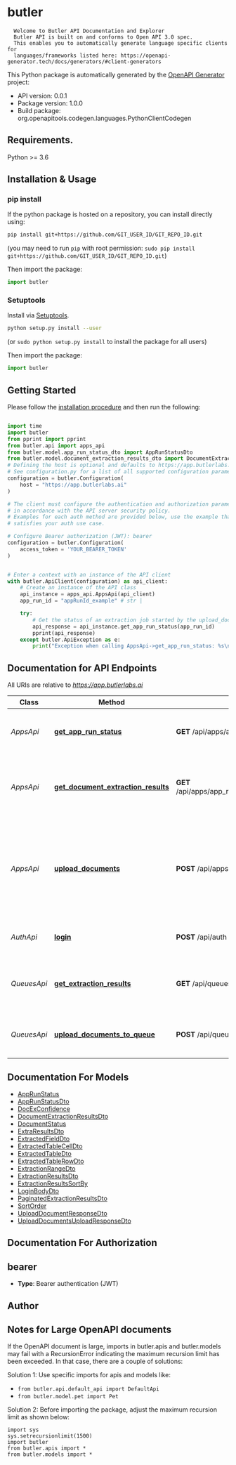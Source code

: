 # butler

      Welcome to Butler API Documentation and Explorer
      Butler API is built on and conforms to Open API 3.0 spec.
      This enables you to automatically generate language specific clients for
      languages/frameworks listed here: https://openapi-generator.tech/docs/generators/#client-generators
      

This Python package is automatically generated by the [OpenAPI Generator](https://openapi-generator.tech) project:

- API version: 0.0.1
- Package version: 1.0.0
- Build package: org.openapitools.codegen.languages.PythonClientCodegen

## Requirements.

Python >= 3.6

## Installation & Usage
### pip install

If the python package is hosted on a repository, you can install directly using:

```sh
pip install git+https://github.com/GIT_USER_ID/GIT_REPO_ID.git
```
(you may need to run `pip` with root permission: `sudo pip install git+https://github.com/GIT_USER_ID/GIT_REPO_ID.git`)

Then import the package:
```python
import butler
```

### Setuptools

Install via [Setuptools](http://pypi.python.org/pypi/setuptools).

```sh
python setup.py install --user
```
(or `sudo python setup.py install` to install the package for all users)

Then import the package:
```python
import butler
```

## Getting Started

Please follow the [installation procedure](#installation--usage) and then run the following:

```python

import time
import butler
from pprint import pprint
from butler.api import apps_api
from butler.model.app_run_status_dto import AppRunStatusDto
from butler.model.document_extraction_results_dto import DocumentExtractionResultsDto
# Defining the host is optional and defaults to https://app.butlerlabs.ai
# See configuration.py for a list of all supported configuration parameters.
configuration = butler.Configuration(
    host = "https://app.butlerlabs.ai"
)

# The client must configure the authentication and authorization parameters
# in accordance with the API server security policy.
# Examples for each auth method are provided below, use the example that
# satisfies your auth use case.

# Configure Bearer authorization (JWT): bearer
configuration = butler.Configuration(
    access_token = 'YOUR_BEARER_TOKEN'
)


# Enter a context with an instance of the API client
with butler.ApiClient(configuration) as api_client:
    # Create an instance of the API class
    api_instance = apps_api.AppsApi(api_client)
    app_run_id = "appRunId_example" # str | 

    try:
        # Get the status of an extraction job started by the upload_documents endpoint
        api_response = api_instance.get_app_run_status(app_run_id)
        pprint(api_response)
    except butler.ApiException as e:
        print("Exception when calling AppsApi->get_app_run_status: %s\n" % e)
```

## Documentation for API Endpoints

All URIs are relative to *https://app.butlerlabs.ai*

Class | Method | HTTP request | Description
------------ | ------------- | ------------- | -------------
*AppsApi* | [**get_app_run_status**](docs/AppsApi.md#get_app_run_status) | **GET** /api/apps/app_runs/{appRunId}/status | Get the status of an extraction job started by the upload_documents endpoint
*AppsApi* | [**get_document_extraction_results**](docs/AppsApi.md#get_document_extraction_results) | **GET** /api/apps/app_runs/{appRunId}/document_extraction | Get extracted results of an extraction job started by the upload_documents endpoint after it completes
*AppsApi* | [**upload_documents**](docs/AppsApi.md#upload_documents) | **POST** /api/apps/{appId}/upload_documents | Upload documents (PDFs, and image formats) to your app to start an extraction job. Returns an appRunId that can be used to check the status of the extraction job, and get its results
*AuthApi* | [**login**](docs/AuthApi.md#login) | **POST** /api/auth | Authenticates and authorizes the user to access the API
*QueuesApi* | [**get_extraction_results**](docs/QueuesApi.md#get_extraction_results) | **GET** /api/queues/{queueId}/extraction_results | Get paginated list of extraction results for documents matching the query params
*QueuesApi* | [**upload_documents_to_queue**](docs/QueuesApi.md#upload_documents_to_queue) | **POST** /api/queues/{queueId}/uploads | Upload documents to the queue specified by &lt;queueId&gt; for processing


## Documentation For Models

 - [AppRunStatus](docs/AppRunStatus.md)
 - [AppRunStatusDto](docs/AppRunStatusDto.md)
 - [DocExConfidence](docs/DocExConfidence.md)
 - [DocumentExtractionResultsDto](docs/DocumentExtractionResultsDto.md)
 - [DocumentStatus](docs/DocumentStatus.md)
 - [ExtraResultsDto](docs/ExtraResultsDto.md)
 - [ExtractedFieldDto](docs/ExtractedFieldDto.md)
 - [ExtractedTableCellDto](docs/ExtractedTableCellDto.md)
 - [ExtractedTableDto](docs/ExtractedTableDto.md)
 - [ExtractedTableRowDto](docs/ExtractedTableRowDto.md)
 - [ExtractionRangeDto](docs/ExtractionRangeDto.md)
 - [ExtractionResultsDto](docs/ExtractionResultsDto.md)
 - [ExtractionResultsSortBy](docs/ExtractionResultsSortBy.md)
 - [LoginBodyDto](docs/LoginBodyDto.md)
 - [PaginatedExtractionResultsDto](docs/PaginatedExtractionResultsDto.md)
 - [SortOrder](docs/SortOrder.md)
 - [UploadDocumentResponseDto](docs/UploadDocumentResponseDto.md)
 - [UploadDocumentsUploadResponseDto](docs/UploadDocumentsUploadResponseDto.md)


## Documentation For Authorization


## bearer

- **Type**: Bearer authentication (JWT)


## Author




## Notes for Large OpenAPI documents
If the OpenAPI document is large, imports in butler.apis and butler.models may fail with a
RecursionError indicating the maximum recursion limit has been exceeded. In that case, there are a couple of solutions:

Solution 1:
Use specific imports for apis and models like:
- `from butler.api.default_api import DefaultApi`
- `from butler.model.pet import Pet`

Solution 2:
Before importing the package, adjust the maximum recursion limit as shown below:
```
import sys
sys.setrecursionlimit(1500)
import butler
from butler.apis import *
from butler.models import *
```

